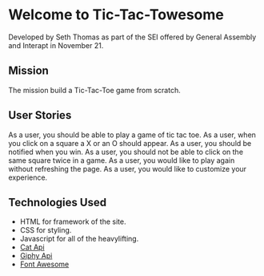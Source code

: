 # Welcome to Tic-Tac-Towesome
Developed by Seth Thomas as part of the SEI offered by General Assembly and Interapt in November 21.

## Mission
The mission build a Tic-Tac-Toe game from scratch.

## User Stories
As a user, you should  be able to play a game of tic tac toe.
As a user, when you click on a square a X or an O should appear.
As a user, you should be notified when you win.
As a user, you should not be able to click on the same square twice in a game.
As a user, you would like to play again without refreshing the page.
As a user, you would like to customize your experience.

## Technologies Used
- HTML for framework of the site.
- CSS for styling.
- Javascript for all of the heavylifting.
- [Cat Api](https://thecatapi.com)
- [Giphy Api](https://giphy.com)
- [Font Awesome](https://fontawesome.com)


